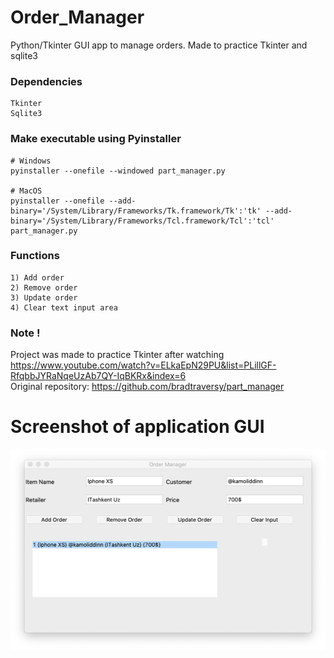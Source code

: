 # Order_Manager

Python/Tkinter GUI app to manage orders.
Made to practice Tkinter and sqlite3

### Dependencies

```
Tkinter
Sqlite3
```

### Make executable using Pyinstaller

```
# Windows
pyinstaller --onefile --windowed part_manager.py

# MacOS
pyinstaller --onefile --add-binary='/System/Library/Frameworks/Tk.framework/Tk':'tk' --add-binary='/System/Library/Frameworks/Tcl.framework/Tcl':'tcl' part_manager.py
```

### Functions

```
1) Add order
2) Remove order
3) Update order
4) Clear text input area
```

### Note !
Project was made to practice Tkinter after watching https://www.youtube.com/watch?v=ELkaEpN29PU&list=PLillGF-RfqbbJYRaNqeUzAb7QY-IqBKRx&index=6 \
Original repository: https://github.com/bradtraversy/part_manager

# Screenshot of application GUI 
![window screenshot](gui.png)
